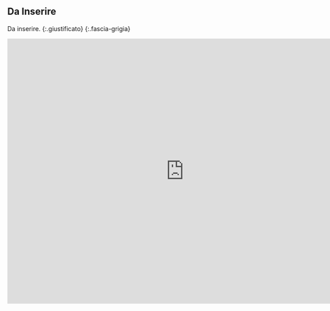 
## Da Inserire

Da inserire.
{:.giustificato}
{:.fascia-grigia}


<iframe
  width="800"
  height="600"
  src="https://ouestware.gitlab.io/retina/beta/#/embed/?url=https%3A%2F%2Fgist.githubusercontent.com%2FpasqualeMBD%2F5613dcbe1953f7c006a4d908802eab42%2Fraw%2Fd3945a165c303687b7407ea90d4c007236a5fac9%2Fnetwork-175fce3a-798.gexf&amp;nr=0.698&amp;lt=0.612&amp;ls=9&amp;le=39%22"
  frameBorder="0"
  title="Retina"
  allowFullScreen

></iframe>


